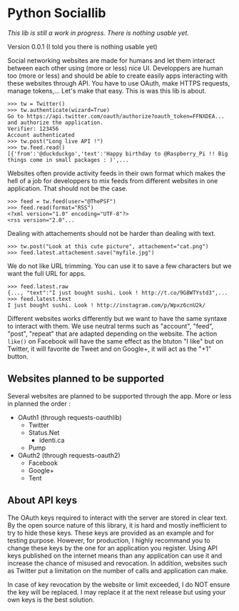 Python Sociallib
================

_This lib is still a work in progress. There is nothing usable yet._

Version 0.0.1 (I told you there is nothing usable yet)

Social networking websites are made for humans and let them interact between each other using (more or less) nice UI. Developpers are human too (more or less) and should be able to create easily apps interacting with these websites through API. You have to use OAuth, make HTTPS requests, manage tokens,... Let's make that easy. This is was this lib is about.

    >>> tw = Twitter()
    >>> tw.authenticate(wizard=True)
    Go to https://api.twitter.com/oauth/authorize?oauth_token=FFNXDEA... and authorize the application.
    Verifier: 123456
    Account authenticated
    >>> tw.post("Long live API !")
    >>> tw.feed.read()
    [{'from':'@duckduckgo','text':'Happy birthday to @Raspberry_Pi !! Big things come in small packages : )',...

Websites often provide activity feeds in their own format which makes the hell of a job for developpers to mix feeds from different websites in one application. That should not be the case.

    >>> feed = tw.feed(user="@ThePSF")
    >>> feed.read(format="RSS")
    <?xml version="1.0" encoding="UTF-8"?>
    <rss version="2.0"...

Dealing with attachements should not be harder than dealing with text.

    >>> tw.post("Look at this cute picture", attachement="cat.png")
    >>> feed.latest.attachement.save("myfile.jpg")

We do not like URL trimming. You can use it to save a few characters but we want the full URL for apps.

    >>> feed.latest.raw
    {..., "text":"I just bought sushi. Look ! http://t.co/9G8WTYstd3",...
    >>> feed.latest.text
    I just bought sushi. Look ! http://instagram.com/p/Wpxz6cnU2k/

Different websites works differently but we want to have the same syntaxe to interact with them. We use neutral terms such as "account", "feed", "post", "repeat" that are adapted depending on the website. The action `like()` on Facebook will have the same effect as the btuton "I like" but on Twitter, it will favorite de Tweet and on Google+, it will act as the "+1" button.

## Websites planned to be supported

Several websites are planned to be supported through the app. More or less in planned the order :

* OAuth1 (through requests-oauthlib)
  * Twitter
  * Status.Net
    * identi.ca
  * Pump
* OAuth2 (through requests-oauth2)
  * Facebook
  * Google+
  * Tent

## About API keys

The OAuth keys required to interact with the server are stored in clear text. By the open source nature of this library, it is hard and mostly inefficient to try to hide these keys. These keys are provided as an example and for testing purpose. However, for production, I highly recommand you to change these keys by the one for an application you register. Using API keys published on the internet means than any application can use it and increase the chance of misused and revocation. In addition, websites such as Twitter put a limitation on the number of calls and application can make.

In case of key revocation by the website or limit exceeded, I do NOT ensure the key will be replaced. I may replace it at the next release but using your own keys is the best solution.